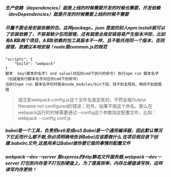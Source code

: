 ##### 生产依赖（dependencies）就是上线的时候需要开发的时候也需要，开发依赖（devDependencies）就是开发的时候需要上线的时候不需要
##### 尽量不要全局安装依赖的包，这样package。json 里面的别人npm install就可以了安装依赖了，不容易缺少包而报错，还有就是全局安装容易产生版本冲突，比如有A和B两个项目，A和B依赖的包工具版本不一样，且不能共用同一个版本，否则报错，故建议本地安装！node是common.js的规范
```
"scripts": {
    "build": "webpack"
}
脚本  key(脚本的名字) and value(对应的cmd下执行的命令) 执行npm run 脚本名字（也就是执行脚本名字对应的cmd下的命令）
当执行npm run 脚本名字的时候会node_modules/bin下找，找不到全局找，再找不到就报错
```
> 请注意webpack.config.js这个文件名是定死的，不然会报Output filename not configured的错误；另外，如果不按这个命名，那么在webpack运行的时候需要通过--config这个参数指定配置文件，比如：webpack --config conf.js
##### babel是一个工具，负责把es6变成es5 Babel是一个通用编译器，因此默认情况下它反而什么都不做,你必须明确地告诉Babel应该要做什么 在项目根目录下创建.babelrc文件,这是用来让Babel做你要它做的事情的配置文件
##### webpack－dev－server 是express的http静态文件服务器,webpack－dev－server 打包到内存里不打包到硬盘上，为了提高效率，内存比硬盘读写快，这样读写内存更快！